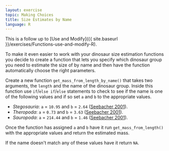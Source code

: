 ```yaml
---
layout: exercise
topic: Making Choices
title: Size Estimates by Name
language: R
---
```


This is a follow up to [Use and Modify]({{ site.baseurl }}/exercises/Functions-use-and-modify-R).

To make it even easier to work with your dinosaur size estimation functions you
decide to create a function that lets you specify which dinosaur group you need
to estimate the size of by name and then have the function automatically choose
the right parameters.

Create a new function `get_mass_from_length_by_name()` that takes two arguments,
the `length` and the name of the dinosaur group. Inside this function use
`if`/`else if`/`else` statements to check to see if the name is one of the
following values and if so set `a` and `b` to the appropriate values.

* *Stegosauria*:  `a` = `10.95` and `b` = `2.64` ([Seebacher 2001](http://www.jstor.org/stable/4524171)).
* *Theropoda*:  `a` = `0.73` and `b` = `3.63` ([Seebacher 2001](http://www.jstor.org/stable/4524171)).
* *Sauropoda*:  `a` = `214.44` and `b` = `1.46` ([Seebacher 2001](http://www.jstor.org/stable/4524171)).

Once the function has assigned `a` and `b` have it run `get_mass_from_length()`
with the appropriate values and return the estimated mass.

If the name doesn't match any of these values have it return `NA`.
